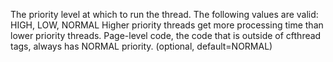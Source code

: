 The priority level at which to run the thread.
            The following values are valid:
            HIGH, LOW, NORMAL
            Higher priority threads get more processing time than lower priority
            threads. Page-level code, the code that is outside of cfthread tags,
            always has NORMAL priority. (optional, default=NORMAL)
